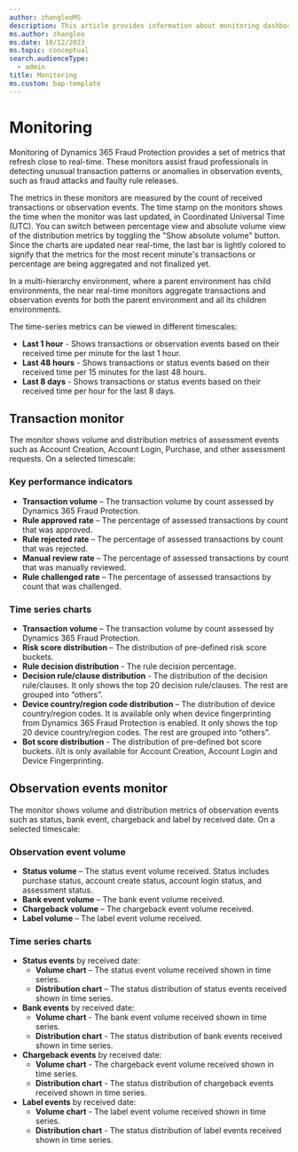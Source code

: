 ```yaml
---
author: zhangleoMS
description: This article provides information about monitoring dashboards in Dynamics 365 Fraud Protection.
ms.author: zhangleo
ms.date: 10/12/2023
ms.topic: conceptual
search.audienceType:
  - admin
title: Monitoring
ms.custom: bap-template
---
```

# Monitoring
Monitoring of Dynamics 365 Fraud Protection provides a set of metrics that refresh close to real-time. These monitors assist fraud professionals in detecting unusual transaction patterns or anomalies in observation events, such as fraud attacks and faulty rule releases.

The metrics in these monitors are measured by the count of received transactions or observation events. The time stamp on the monitors shows the time when the monitor was last updated, in Coordinated Universal Time (UTC). You can switch between percentage view and absolute volume view of the distribution metrics by toggling the "Show absolute volume" button. Since the charts are updated near real-time, the last bar is lightly colored to signify that the metrics for the most recent minute's transactions or percentage are being aggregated and not finalized yet.

In a multi-hierarchy environment, where a parent environment has child environments, the near real-time monitors aggregate transactions and observation events for both the parent environment and all its children environments. 

The time-series metrics can be viewed in different timescales: 
- **Last 1 hour** - Shows transactions or observation events based on their received time per minute for the last 1 hour.
- **Last 48 hours** - Shows transactions or status events based on their received time per 15 minutes for the last 48 hours.
- **Last 8 days** - Shows transactions or status events based on their received time per hour for the last 8 days.

## Transaction monitor
The monitor shows volume and distribution metrics of assessment events such as Account Creation, Account Login, Purchase, and other assessment requests. On a selected timescale: 
### Key performance indicators
- **Transaction volume** – The transaction volume by count assessed by Dynamics 365 Fraud Protection.
- **Rule approved rate** – The percentage of assessed transactions by count that was approved.
- **Rule rejected rate** – The percentage of assessed transactions by count that was rejected.
- **Manual review rate** – The percentage of assessed transactions by count that was manually reviewed.
- **Rule challenged rate** – The percentage of assessed transactions by count that was challenged.
### Time series charts
- **Transaction volume** – The transaction volume by count assessed by Dynamics 365 Fraud Protection.
- **Risk score distribution** – The distribution of pre-defined risk score buckets.
- **Rule decision distribution** - The rule decision percentage.
- **Decision rule/clause distribution** - The distribution of the decision rule/clauses. It only shows the top 20 decision rule/clauses. The rest are grouped into “others”.
- **Device country/region code distribution** – The distribution of device country/region codes. It is available only when device fingerprinting from Dynamics 365 Fraud Protection is enabled. It only shows the top 20 device country/region codes. The rest are grouped into “others”.
- **Bot score distribution** - The distribution of pre-defined bot score buckets. i\It is only available for Account Creation, Account Login and Device Fingerprinting.

## Observation events monitor
The monitor shows volume and distribution metrics of observation events such as status, bank event, chargeback and label by received date. On a selected timescale:

### Observation event volume
- **Status volume** – The status event volume received. Status includes purchase status, account create status, account login status, and assessment status. 
- **Bank event volume** – The bank event volume received.
- **Chargeback volume** – The chargeback event volume received.
- **Label volume** – The label event volume received.

### Time series charts
- **Status events** by received date:
  - **Volume chart** – The status event volume received shown in time series.
  - **Distribution chart** – The status distribution of status events received shown in time series.
- **Bank events** by received date:
  - **Volume chart** - The bank event volume received shown in time series.
  - **Distribution chart** - The status distribution of bank events received shown in time series.
- **Chargeback events** by received date:
  - **Volume chart** - The chargeback event volume received shown in time series.
  - **Distribution chart** - The status distribution of chargeback events received shown in time series.
- **Label events** by received date:
  - **Volume chart** - The label event volume received shown in time series.
  - **Distribution chart** - The status distribution of label events received shown in time series.

